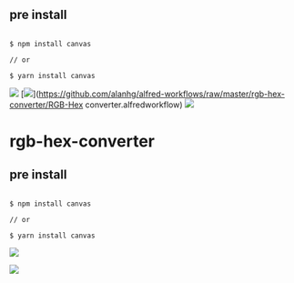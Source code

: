 ## pre install

```shell

$ npm install canvas

// or

$ yarn install canvas

```


![](https://img.shields.io/badge/version-v1.0-green?style=for-the-badge)
[![](https://img.shields.io/badge/download-click-blue?style=for-the-badge)](https://github.com/alanhg/alfred-workflows/raw/master/rgb-hex-converter/RGB-Hex converter.alfredworkflow)
[![](https://img.shields.io/badge/plist-link-important?style=for-the-badge)](https://raw.githubusercontent.com/alanhg/alfred-workflows/master/rgb-hex-converter/src/info.plist)


<!-- more -->
# rgb-hex-converter


## pre install

```shell

$ npm install canvas

// or

$ yarn install canvas

```


![](./screenshot.png)

![](./screenshot2.png)
